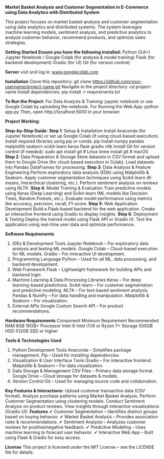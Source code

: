 **Market Basket Analysis and Customer Segmentation in E-Commerce using Data Analytics with Distributed System**

This project focuses on market basket analysis and customer segmentation using data analytics and distributed systems. The system leverages machine learning models, sentiment analysis, and predictive analytics to analyze customer behavior, recommend products, and optimize sales strategies.

**Getting Started**
**Ensure you have the following installed:**
Python (3.8+)
Jupyter Notebook / Google Colab (for analysis & model training)
Flask (for backend development)
Gradio (for UI)
Git (for version control)

**Server** 
visit and log in: www.googlecolab.com

**Installation**
Clone this repository: git clone https://github.com/your-username/project-name.git
Navigate to the project directory: cd project-name
Install dependencies: pip install -r requirements.txt

**To Run the Project**:
For Data Analysis & Training: jupyter notebook or use Google Colab by uploading the notebook.
For Running the Web App: python app.py
Then, open http://localhost:5000 in your browser.

**Project Working**: 

**Step-by-Step Guide**:
**Step 1**: Setup & Installation
Install Anaconda (for Jupyter Notebook) or set up Google Colab (if using cloud-based execution).
Install required libraries using pip or conda: pip install numpy pandas matplotlib seaborn scikit-learn keras flask gradio nltk
Install Git for version control (if needed): sudo apt install git  # Linux  brew install git  # macOS  
**Step 2**: Data Preparation & Storage
Store datasets in CSV format and upload them to Google Drive (for cloud-based execution in Colab).
Load datasets into Pandas DataFrames for processing.
**Step 3**: Data Analysis & Feature Engineering
Perform exploratory data analysis (EDA) using Matplotlib & Seaborn.
Apply customer segmentation techniques using Scikit-learn (K-means, hierarchical clustering, etc.).
Perform sentiment analysis on reviews using NLTK.
**Step 4**: Model Training & Evaluation
Train predictive models using Keras (Deep Learning) and Scikit-learn (ML models like Decision Trees, Random Forests, etc.).
Evaluate model performance using metrics like accuracy, precision, recall, F1-score.
**Step 5**: Web Application Development
Build a Flask-based backend for the web application.
Create an interactive frontend using Gradio to display insights.
**Step 6**: Deployment & Testing
Deploy the trained model using Flask API or Gradio UI.
Test the application using real-time user data and optimize performance.

**Software Requirements**
1. IDEs & Development Tools
Jupyter Notebook – For exploratory data analysis and testing ML models.
Google Colab – Cloud-based execution for ML models.
Gradio – For interactive UI development.
2. Programming Language
Python – Used for all ML, data processing, and backend development.
3. Web Framework
Flask – Lightweight framework for building APIs and backend logic.
4. Machine Learning & Data Processing Libraries
Keras – For deep learning-based predictions.
Scikit-learn – For customer segmentation and predictive modeling.
NLTK – For text-based sentiment analysis.
Pandas & NumPy – For data handling and manipulation.
Matplotlib & Seaborn – For visualization.
5. External APIs
Google Custom Search API – For product recommendations.

**Hardware Requirements**
Component	Minimum Requirement	Recommended
RAM	8GB	16GB+
Processor	Intel i5	Intel i7/i9 or Ryzen 7+
Storage	500GB HDD	512GB SSD or higher

**Tools & Technologies Used**
1. Python Development Tools
Anaconda – Simplifies package management.
Pip – Used for installing dependencies.
2. Visualization & User Interface Tools
Gradio – For interactive frontend.
Matplotlib & Seaborn – For data visualization.
3. Data Storage & Management
CSV Files – Primary data storage format.
Google Drive – Cloud storage for datasets & models.
4. Version Control
Git – Used for managing source code and collaboration.

**Key Features & Interactions**:
Upload customer transaction data (CSV format).
Analyze purchase patterns using Market Basket Analysis.
Perform Customer Segmentation using clustering models.
Conduct Sentiment Analysis on product reviews.
View insights through interactive visualizations (Gradio UI).
**Features**
✔ Customer Segmentation – Identifies distinct groups based on buying behavior.
✔ Market Basket Analysis – Provides association rules & recommendations.
✔ Sentiment Analysis – Analyzes customer reviews for positive/negative feedback.
✔ Predictive Modeling – Uses machine learning to forecast user behavior.
✔ Interactive Web App – Built using Flask & Gradio for easy access.

**License**
This project is licensed under the MIT License – see the LICENSE file for details.

